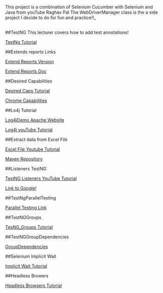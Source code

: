 ##
This project is a combination of Selenium Cucumber with Selenium and Java from youTube Raghav Pal
The WebDriverManager class is the a side project I decide to do for fun and practice!!_
##

##TestNG
This lecturer covers how to add test annotations!

[TestNg Tutorial](https://www.youtube.com/watch?v=eF_Vb-d4kIo&list=PLhW3qG5bs-L8oRay6qeS70vJYZ3SBQnFa&index=12)

##Extends reports Links

[Extend Reports Version](http://extentreports.com/docs/versions/4/java/)

[Extend Reports Doc](http://extentreports.com/docs/versions/3/java/#pro-vs-community)

##Desired Capabilities

[Desired Caps Tutorial](https://sites.google.com/a/chromium.org/chromedriver/capabilities)

[Chrome Capabilities](https://sites.google.com/a/chromium.org/chromedriver/capabilities)
 
 ##Lo4j Tutorial
 
 [Log4jDemo Apache Website](https://logging.apache.org/log4j/2.x/download.html)
 
 [Log4j youTube Tutorial](https://www.youtube.com/watch?v=rbuR9Q_55h4&list=PLhW3qG5bs-L8oRay6qeS70vJYZ3SBQnFa&index=16)
 
 ##Extract data from Excel File
 
 [Excel File Youtube Tutorial](https://www.youtube.com/watch?v=CV3SOorFydE&list=PLhW3qG5bs-L8oRay6qeS70vJYZ3SBQnFa&index=20)
 
 [Maven Repository](https://mvnrepository.com/artifact/org.apache.poi/poi-ooxml)
 
 ##Listeners TestNG
 
 [TestNG Listeners YouTube Tutorial](https://www.youtube.com/watch?v=WAyMslXOkLM&list=PLhW3qG5bs-L8oRay6qeS70vJYZ3SBQnFa&index=22)
 
 [Link to Google!](https://google.com)
 
 ##TestNgParallelTesting
 
 [Parallel Testing Link](https://www.youtube.com/watch?v=WZfh6v53leA&list=PLhW3qG5bs-L8oRay6qeS70vJYZ3SBQnFa&index=24)
 

##TestNGGroups

[TesNG_Groups Tutorial](https://www.youtube.com/watch?v=E8VCw2CPUv4&list=PLhW3qG5bs-L8oRay6qeS70vJYZ3SBQnFa&index=25)


##TestNGGroupDependencies

[GroupDependencies](https://www.youtube.com/watch?v=jxZEYBOGxuM&list=PLhW3qG5bs-L8oRay6qeS70vJYZ3SBQnFa&index=27)


##Selenium Implicit Wait 

[Implicit Wait Tutorial](https://www.youtube.com/watch?v=UN8cauyoZsk&list=PLhW3qG5bs-L8oRay6qeS70vJYZ3SBQnFa&index=31)

##Headless Browers

[Headless Browsers Tutorial]()